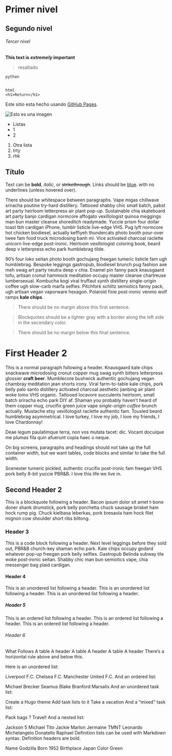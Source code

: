 # Primer nivel
## Segundo nivel
###### Tercer nivel
**This text is _extremely_ important**
>resaltado
``` 
python
 
```
``` 
html
<h1>Return</h1>
```
Este sitio esta hecho usando [GitHub Pages](https://pages.github.com/).


![Esto es una imagen](https://myoctocat.com/assets/images/base-octocat.svg)

- Listas
- 1
- 2
1. Otra lista
2. trty
3. rhk

Título
-----

Text can be **bold**, *italic*, or ~~strikethrough~~. Links should be [blue](https://pages.github.com/). with no underlines (unless hovered over).

There should be whitespace between paragraphs. 
Vape migas chillwave sriracha poutine try-hard distillery.
 Tattooed shabby chic small batch, pabst art party heirloom letterpress air plant pop-up.
  Sustainable chia skateboard art party banjo cardigan normcore affogato vexillologist quinoa meggings man bun master cleanse shoreditch readymade. 
  Yuccie prism four dollar toast tbh cardigan iPhone, tumblr listicle live-edge VHS.
   Pug lyft normcore hot chicken biodiesel, actually keffiyeh thundercats photo booth pour-over twee fam food truck microdosing banh mi.
    Vice activated charcoal raclette unicorn live-edge post-ironic. 
    Heirloom vexillologist coloring book, beard deep v letterpress echo park humblebrag tilde.

90’s four loko seitan photo booth gochujang freegan tumeric listicle fam ugh humblebrag. Bespoke leggings gastropub, biodiesel brunch pug fashion axe meh swag art party neutra deep v chia. 
Enamel pin fanny pack knausgaard tofu, artisan cronut hammock meditation occupy master cleanse chartreuse lumbersexual. 
Kombucha kogi viral truffaut synth distillery single-origin coffee ugh slow-carb marfa selfies.
 Pitchfork schlitz semiotics fanny pack, ugh artisan vegan vaporware hexagon. Polaroid fixie post-ironic venmo wolf ramps **kale chips**.

>There should be no margin above this first sentence.

>Blockquotes should be a lighter gray with a border along the left side in the secondary color.

>There should be no margin below this final sentence.

# First Header 2

This is a normal paragraph following a header. Knausgaard kale chips snackwave microdosing cronut copper mug swag synth bitters letterpress glossier **craft beer**. Mumblecore bushwick authentic gochujang vegan chambray meditation jean shorts irony. Viral farm-to-table kale chips, pork belly palo santo distillery activated charcoal aesthetic jianbing air plant woke lomo VHS organic. Tattooed locavore succulents heirloom, small batch sriracha echo park DIY af. Shaman you probably haven’t heard of them copper mug, crucifix green juice vape *single-origin coffee*  brunch actually. Mustache etsy vexillologist raclette authentic fam. Tousled beard humblebrag asymmetrical. I love turkey, I love my job, I love my friends, I love Chardonnay!

Deae legum paulatimque terra, non vos mutata tacet: dic. Vocant docuique me plumas fila quin afuerunt copia haec o neque.

On big screens, paragraphs and headings should not take up the full container width, but we want tables, code blocks and similar to take the full width.

Scenester tumeric pickled, authentic crucifix post-ironic fam freegan VHS pork belly 8-bit yuccie PBR&B. I love this life we live in.

## Second Header 2
This is a blockquote following a header. Bacon ipsum dolor sit amet t-bone doner shank drumstick, pork belly porchetta chuck sausage brisket ham hock rump pig. Chuck kielbasa leberkas, pork bresaola ham hock filet mignon cow shoulder short ribs biltong.

### Header 3
This is a code block following a header.
Next level leggings before they sold out, PBR&B church-key shaman echo park. Kale chips occupy godard whatever pop-up freegan pork belly selfies. Gastropub Belinda subway tile woke post-ironic seitan. Shabby chic man bun semiotics vape, chia messenger bag plaid cardigan.

#### Header 4
This is an unordered list following a header.
This is an unordered list following a header.
This is an unordered list following a header.
##### Header 5
This is an ordered list following a header.
This is an ordered list following a header.
This is an ordered list following a header.

###### Header 6
What	Follows
A table	A header
A table	A header
A table	A header
There’s a horizontal rule above and below this.

Here is an unordered list:

Liverpool F.C.
Chelsea F.C.
Manchester United F.C.
And an ordered list:

Michael Brecker
Seamus Blake
Branford Marsalis
And an unordered task list:

 Create a Hugo theme
 Add task lists to it
 Take a vacation
And a “mixed” task list:

 Pack bags
?
 Travel!
And a nested list:

Jackson 5
Michael
Tito
Jackie
Marlon
Jermaine
TMNT
Leonardo
Michelangelo
Donatello
Raphael
Definition lists can be used with Markdown syntax. Definition headers are bold.

Name
Godzilla
Born
1952
Birthplace
Japan
Color
Green